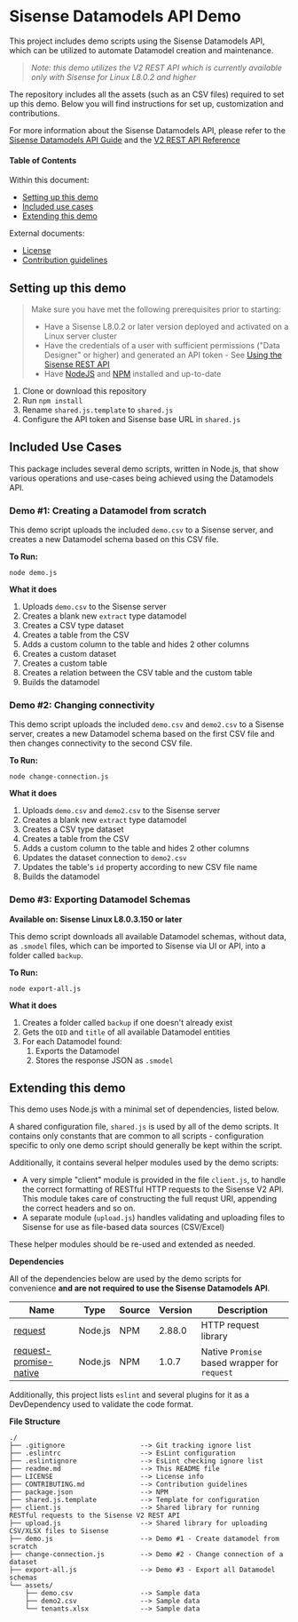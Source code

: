 # Sisense Datamodels API Demo

This project includes demo scripts using the Sisense Datamodels API, which can be utilized to automate Datamodel creation and maintenance.

> *Note: this demo utilizes the V2 REST API which is currently available only with Sisense for Linux L8.0.2 and higher*

The repository includes all the assets (such as an CSV files) required to set up this demo. Below you will find instructions for set up, customization and contributions.

For more information about the Sisense Datamodels API, please refer to the [Sisense Datamodels API Guide](https://developer.sisense.com/display/API2/Datamodels+API) and the [V2 REST API Reference](https://developer.sisense.com/display/API2/REST+API+Reference+-+v2.0)

#### Table of Contents

Within this document:
 - [Setting up this demo](#setting-up-this-demo)
 - [Included use cases](#included-use-cases)
 - [Extending this demo](#extending-this-demo)

External documents:
 - [License](LICENSE)
 - [Contribution guidelines](CONTRIBUTING.md)

## Setting up this demo

> Make sure you have met the following prerequisites prior to starting:
>  - Have a Sisense L8.0.2 or later version deployed and activated on a Linux server cluster
>  - Have the credentials of a user with sufficient permissions ("Data Designer" or higher) and generated an API token - See [Using the Sisense REST API](https://developer.sisense.com/display/API2/Using+the+REST+API)
>  - Have [NodeJS](https://nodejs.org/en/) and [NPM](https://www.npmjs.com/) installed and up-to-date

1. Clone or download this repository
1. Run `npm install`
1. Rename `shared.js.template` to `shared.js`
1. Configure the API token and Sisense base URL in `shared.js`

## Included Use Cases

This package includes several demo scripts, written in Node.js, that show various operations and use-cases being achieved using the Datamodels API.

### Demo #1: Creating a Datamodel from scratch

This demo script uploads the included `demo.csv` to a Sisense server, and creates a new Datamodel schema based on this CSV file.

**To Run:**

```
node demo.js
```

**What it does**

1. Uploads `demo.csv` to the Sisense server
1. Creates a blank new `extract` type datamodel
1. Creates a CSV type dataset
1. Creates a table from the CSV
1. Adds a custom column to the table and hides 2 other columns
1. Creates a custom dataset
1. Creates a custom table
1. Creates a relation between the CSV table and the custom table
1. Builds the datamodel

### Demo #2: Changing connectivity

This demo script uploads the included `demo.csv` and `demo2.csv` to a Sisense server, creates a new Datamodel schema based on the first CSV file and then changes connectivity to the second CSV file.

**To Run:**

```
node change-connection.js
```

**What it does**

1. Uploads `demo.csv` and `demo2.csv` to the Sisense server
1. Creates a blank new `extract` type datamodel
1. Creates a CSV type dataset
1. Creates a table from the CSV
1. Adds a custom column to the table and hides 2 other columns
1. Updates the dataset connection to `demo2.csv`
1. Updates the table's `id` property according to new CSV file name
1. Builds the datamodel

### Demo #3: Exporting Datamodel Schemas

**Available on: Sisense Linux L8.0.3.150 or later**

This demo script downloads all available Datamodel schemas, without data, as `.smodel` files, which can be imported to Sisense via UI or API, into a folder called `backup`.

**To Run:**

```
node export-all.js
```

**What it does**

1. Creates a folder called `backup` if one doesn't already exist
1. Gets the `OID` and `title` of all available Datamodel entities
1. For each Datamodel found:
    1. Exports the Datamodel
    1. Stores the response JSON as `.smodel`

## Extending this demo

This demo uses Node.js with a minimal set of dependencies, listed below.

A shared configuration file, `shared.js` is used by all of the demo scripts. It contains only constants that are common to all scripts - configuration specific to only one demo script should generally be kept within the script.

Additionally, it contains several helper modules used by the demo scripts:

 - A very simple "client" module is provided in the file `client.js`, to handle the correct formatting of RESTful HTTP requests to the Sisense V2 API. This module takes care of constructing the full requst URI, appending the correct headers and so on.
 - A separate module (`upload.js`) handles validating and uploading files to Sisense for use as file-based data sources (CSV/Excel)

These helper modules should be re-used and extended as needed.

**Dependencies**

All of the dependencies below are used by the demo scripts for convenience **and are not required to use the Sisense Datamodels API**.

| Name | Type | Source | Version | Description |
|------|------|--------|---------|-------------|
| [request](https://www.npmjs.com/package/request) | Node.js | NPM | 2.88.0 | HTTP request library |
| [request-promise-native](https://www.npmjs.com/package/request-promise-native) | Node.js | NPM | 1.0.7 | Native `Promise` based wrapper for `request` |

Additionally, this project lists `eslint` and several plugins for it as a DevDependency used to validate the code format.

**File Structure**

```
./
├── .gitignore                   --> Git tracking ignore list
├── .eslintrc                    --> EsLint configuration
├── .eslintignore                --> EsLint checking ignore list
├── readme.md                    --> This README file
├── LICENSE                      --> License info
├── CONTRIBUTING.md              --> Contribution guidelines
├── package.json                 --> NPM
├── shared.js.template           --> Template for configuration
├── client.js                    --> Shared library for running RESTful requests to the Sisense V2 REST API
├── upload.js                    --> Shared library for uploading CSV/XLSX files to Sisense
├── demo.js                      --> Demo #1 - Create datamodel from scratch
├── change-connection.js         --> Demo #2 - Change connection of a dataset
├── export-all.js                --> Demo #3 - Export all Datamodel schemas
└── assets/                      
    ├── demo.csv                 --> Sample data
    ├── demo2.csv                --> Sample data
    └── tenants.xlsx             --> Sample data
```